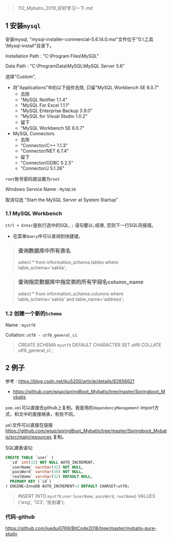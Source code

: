 > 112_Mybatis_2019_好好学习一下.md

## 1 安装`mysql`

安装mysql, "mysql-installer-commercial-5.6.14.0.msi"文件位于"G:\工具\Mysql-install"目录下。

Installation Path : "C:\Program Files\MySQL\"

Data Path : "C:\ProgramData\MySQL\MySQL Server 5.6\"

选择"Custom", 
- 将"Applications"中的以下组件去除, 只留"MySQL Workbench SE 6.0.7"
    - 去除
    - "MySQL Notifier 1.1.4"
    - "MySQL For Excel 1.1.1"
    - "MySQL Enterprise Backup 3.9.0"
    - "MySQL for Visual Studio 1.0.2"
    - 留下
    - "MySQL Workbench SE 6.0.7"
- MySQL Connectors
    - 去除
    - "Connector/C++ 1.1.3"
    - "Connector/NET 6.7.4"
    - 留下
    - "Connector/ODBC 5.2.5"
    - "Connector/J 5.1.26"

`root`账号密码就设置为`root`

Windows Service Name : `MySQL56`

取消勾选 "Start the MySQL Server at System Startup"

### 1.1 MySQL Workbench

`Ctrl + Enter`是执行选中的SQL, `;` 语句要以`;`结束, 否则下一行SQL将报错。
- 在菜单`Query`中可以查询到快捷键。


> ### 查询数据库中所有表名
>
> select * from information_schema.tables where table_schema='sakila';

> ### 查询指定数据库中指定表的所有字段名column_name
> 
> select * from information_schema.columns where table_schema='sakila' and table_name='address';

### 1.2 创建一个新的`Schema`

Name : `myutf8`

Collation: `utf8 - utf8_general_ci`

> CREATE SCHEMA `myutf8` DEFAULT CHARACTER SET utf8 COLLATE utf8_general_ci ;


## 2 例子

参考 : <https://blog.csdn.net/iku5200/article/details/82856621>
- <https://github.com/wjup/springBoot_Mybatis/tree/master/Springboot_Mybatis>

`pom.xml`可以直接去github上复制。我是用的`dependencyManagement` import方式，和文中的直接继承，有些不同。

`yml`文件可以直接在链接 <https://github.com/wjup/springBoot_Mybatis/tree/master/Springboot_Mybatis/src/main/resources> 复制。

SQL建表语句:

```SQL
CREATE TABLE `user` (
  `id` int(32) NOT NULL AUTO_INCREMENT,
  `userName` varchar(32) NOT NULL,
  `passWord` varchar(50) NOT NULL,
  `realName` varchar(32) DEFAULT NULL,
  PRIMARY KEY (`id`)
) ENGINE=InnoDB AUTO_INCREMENT=3 DEFAULT CHARSET=utf8;
```

> INSERT INTO `myutf8`.`user` (`userName`, `passWord`, `realName`) VALUES ('wxg', '123', '张伯谦');

### 代码-github

<https://github.com/juedui0769/BitCode2018/tree/master/mybatis-pure-study>







